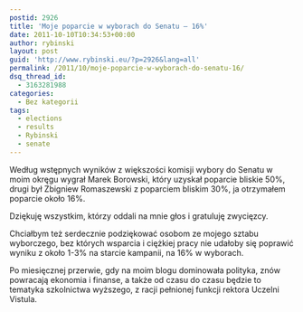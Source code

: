 ```yaml
---
postid: 2926
title: 'Moje poparcie w wyborach do Senatu – 16%'
date: 2011-10-10T10:34:53+00:00
author: rybinski
layout: post
guid: 'http://www.rybinski.eu/?p=2926&lang=all'
permalink: /2011/10/moje-poparcie-w-wyborach-do-senatu-16/
dsq_thread_id:
  - 3163281988
categories:
  - Bez kategorii
tags:
  - elections
  - results
  - Rybinski
  - senate
---
```

Według wstępnych wyników z większości komisji wybory do Senatu w moim okręgu wygrał Marek Borowski, który uzyskał poparcie bliskie 50%, drugi był Zbigniew Romaszewski z poparciem bliskim 30%, ja otrzymałem poparcie około 16%.

Dziękuję wszystkim, którzy oddali na mnie głos i gratuluję zwycięzcy.

Chciałbym też serdecznie podziękować osobom ze mojego sztabu wyborczego, bez których wsparcia i ciężkiej pracy nie udałoby się poprawić wyniku z około 1-3% na starcie kampanii, na 16% w wyborach.

Po miesięcznej przerwie, gdy na moim blogu dominowała polityka, znów powracają ekonomia i finanse, a także od czasu do czasu będzie to tematyka szkolnictwa wyższego, z racji pełnionej funkcji rektora Uczelni Vistula.
